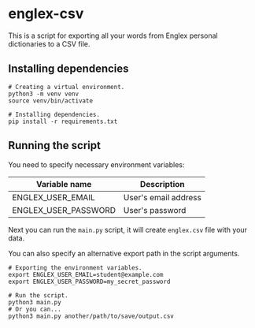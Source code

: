 # englex-csv

This is a script for exporting all your words from Englex personal dictionaries to a CSV file.

## Installing dependencies

```shell
# Creating a virtual environment.
python3 -m venv venv
source venv/bin/activate

# Installing dependencies.
pip install -r requirements.txt
```

## Running the script

You need to specify necessary environment variables:

| Variable name        | Description          |
|----------------------|----------------------|
| ENGLEX_USER_EMAIL    | User's email address |
| ENGLEX_USER_PASSWORD | User's password      |

Next you can run the `main.py` script, it will create `englex.csv` file with your data.

You can also specify an alternative export path in the script arguments.

```shell
# Exporting the environment variables.
export ENGLEX_USER_EMAIL=student@example.com
export ENGLEX_USER_PASSWORD=my_secret_password

# Run the script.
python3 main.py
# Or you can...
python3 main.py another/path/to/save/output.csv
```
